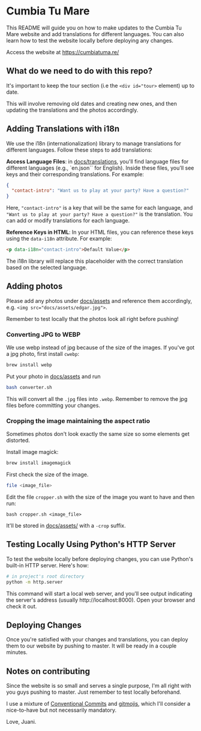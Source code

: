 # Cumbia Tu Mare

This README will guide you on how to make updates to the Cumbia Tu Mare website and add translations for different languages. You can also learn how to test the website locally before deploying any changes.

Access the website at https://cumbiatuma.re/

## What do we need to do with this repo?

It's important to keep the tour section (i.e the `<div id="tour>` element) up to date.

This will involve removing old dates and creating new ones, and then updating the translations and the photos accordingly.

## Adding Translations with i18n

We use the i18n (internationalization) library to manage translations for different languages. Follow these steps to add translations:

**Access Language Files**: in [docs/translations](docs/translations/), you'll find language files for different languages (e.g., `en.json`` for English). Inside these files, you'll see keys and their corresponding translations. For example:

```json
{
  "contact-intro": "Want us to play at your party? Have a question?"
}
```

Here, `"contact-intro"` is a key that will be the same for each language, and `"Want us to play at your party? Have a question?"` is the translation. You can add or modify translations for each language.

**Reference Keys in HTML**: In your HTML files, you can reference these keys using the `data-i18n` attribute. For example:

```html
<p data-i18n="contact-intro">Default Value</p>
```

The i18n library will replace this placeholder with the correct translation based on the selected language.

## Adding photos

Please add any photos under [docs/assets](docs/assets/) and reference them accordingly, e.g. `<img src="docs/assets/edgar.jpg">`.

Remember to test locally that the photos look all right before pushing!

### Converting JPG to WEBP

We use webp instead of jpg because of the size of the images. If you've got a jpg photo, first install `cwebp`:

```bash
brew install webp
```

Put your photo in [docs/assets](docs/assets/) and run

```bash
bash converter.sh
```

This will convert all the `.jpg` files into `.webp`. Remember to remove the jpg files before committing your changes.

### Cropping the image maintaining the aspect ratio

Sometimes photos don't look exactly the same size so some elements get distorted.

Install image magick:

```bash
brew install imagemagick
```

First check the size of the image.

```bash
file <image_file>
```

Edit the file `cropper.sh` with the size of the image you want to have and then run:

```
bash cropper.sh <image_file>
```

It'll be stored in [docs/assets/](docs/assets/) with a `-crop` suffix.

## Testing Locally Using Python's HTTP Server

To test the website locally before deploying changes, you can use Python's built-in HTTP server. Here's how:

```bash
# in project's root directory
python -m http.server
```

This command will start a local web server, and you'll see output indicating the server's address (usually http://localhost:8000). Open your browser and check it out.

## Deploying Changes

Once you're satisfied with your changes and translations, you can deploy them to our website by pushing to master. It will be ready in a couple minutes.

## Notes on contributing

Since the website is so small and serves a single purpose, I'm all right with you guys pushing to master. Just remember to test locally beforehand.

I use a mixture of [Conventional Commits](https://www.conventionalcommits.org/en/v1.0.0/) and [gitmojis](https://gitmoji.dev/), which I'll consider a nice-to-have but not necessarily mandatory.

Love, Juani.

